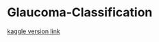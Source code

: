 # Glaucoma-Classification

[kaggle version link](https://www.kaggle.com/code/humzatareen/glaucoma-fyp?scriptVersionId=165514379)
